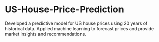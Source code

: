 # US-House-Price-Prediction
Developed a predictive model for US house prices using 20 years of historical data. Applied machine learning to forecast prices and provide market insights and recommendations.
